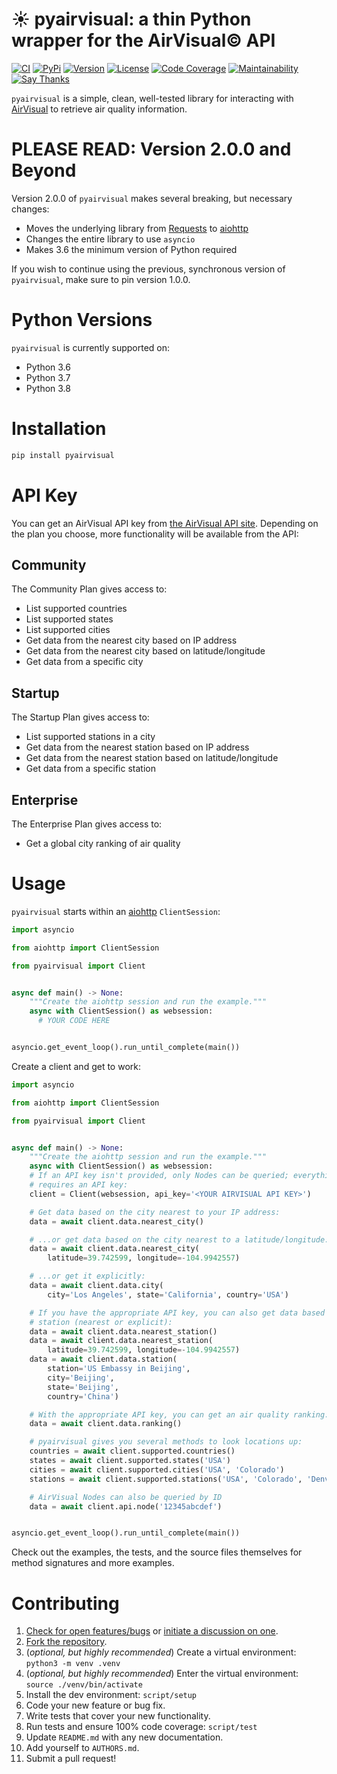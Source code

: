 # ☀️ pyairvisual: a thin Python wrapper for the AirVisual© API

[![CI](https://github.com/bachya/pyairvisual/workflows/CI/badge.svg)](https://github.com/bachya/pyairvisual/actions)
[![PyPi](https://img.shields.io/pypi/v/pyairvisual.svg)](https://pypi.python.org/pypi/pyairvisual)
[![Version](https://img.shields.io/pypi/pyversions/pyairvisual.svg)](https://pypi.python.org/pypi/pyairvisual)
[![License](https://img.shields.io/pypi/l/pyairvisual.svg)](https://github.com/bachya/pyairvisual/blob/master/LICENSE)
[![Code Coverage](https://codecov.io/gh/bachya/pyairvisual/branch/master/graph/badge.svg)](https://codecov.io/gh/bachya/pyairvisual)
[![Maintainability](https://api.codeclimate.com/v1/badges/948e4e3c84e5c49826f1/maintainability)](https://codeclimate.com/github/bachya/pyairvisual/maintainability)
[![Say Thanks](https://img.shields.io/badge/SayThanks-!-1EAEDB.svg)](https://saythanks.io/to/bachya)

`pyairvisual` is a simple, clean, well-tested library for interacting with
[AirVisual](https://www.airvisual.com/) to retrieve air quality information.

# PLEASE READ: Version 2.0.0 and Beyond

Version 2.0.0 of `pyairvisual` makes several breaking, but necessary changes:

* Moves the underlying library from
  [Requests](http://docs.python-requests.org/en/master/) to
  [aiohttp](https://aiohttp.readthedocs.io/en/stable/)
* Changes the entire library to use `asyncio`
* Makes 3.6 the minimum version of Python required

If you wish to continue using the previous, synchronous version of
`pyairvisual`, make sure to pin version 1.0.0.

# Python Versions

`pyairvisual` is currently supported on:

* Python 3.6
* Python 3.7
* Python 3.8

# Installation

```python
pip install pyairvisual
```

# API Key

You can get an AirVisual API key from
[the AirVisual API site](https://www.airvisual.com/user/api). Depending on
the plan you choose, more functionality will be available from the API:

## Community

The Community Plan gives access to:

* List supported countries
* List supported states
* List supported cities
* Get data from the nearest city based on IP address
* Get data from the nearest city based on latitude/longitude
* Get data from a specific city

## Startup

The Startup Plan gives access to:

* List supported stations in a city
* Get data from the nearest station based on IP address
* Get data from the nearest station based on latitude/longitude
* Get data from a specific station

## Enterprise

The Enterprise Plan gives access to:

* Get a global city ranking of air quality

# Usage

`pyairvisual` starts within an
[aiohttp](https://aiohttp.readthedocs.io/en/stable/) `ClientSession`:

```python
import asyncio

from aiohttp import ClientSession

from pyairvisual import Client


async def main() -> None:
    """Create the aiohttp session and run the example."""
    async with ClientSession() as websession:
      # YOUR CODE HERE


asyncio.get_event_loop().run_until_complete(main())
```

Create a client and get to work:

```python
import asyncio

from aiohttp import ClientSession

from pyairvisual import Client


async def main() -> None:
    """Create the aiohttp session and run the example."""
    async with ClientSession() as websession:
    # If an API key isn't provided, only Nodes can be queried; everything else
    # requires an API key:
    client = Client(websession, api_key='<YOUR AIRVISUAL API KEY>')

    # Get data based on the city nearest to your IP address:
    data = await client.data.nearest_city()

    # ...or get data based on the city nearest to a latitude/longitude:
    data = await client.data.nearest_city(
        latitude=39.742599, longitude=-104.9942557)

    # ...or get it explicitly:
    data = await client.data.city(
        city='Los Angeles', state='California', country='USA')

    # If you have the appropriate API key, you can also get data based on
    # station (nearest or explicit):
    data = await client.data.nearest_station()
    data = await client.data.nearest_station(
        latitude=39.742599, longitude=-104.9942557)
    data = await client.data.station(
        station='US Embassy in Beijing',
        city='Beijing',
        state='Beijing',
        country='China')

    # With the appropriate API key, you can get an air quality ranking:
    data = await client.data.ranking()

    # pyairvisual gives you several methods to look locations up:
    countries = await client.supported.countries()
    states = await client.supported.states('USA')
    cities = await client.supported.cities('USA', 'Colorado')
    stations = await client.supported.stations('USA', 'Colorado', 'Denver')

    # AirVisual Nodes can also be queried by ID
    data = await client.api.node('12345abcdef')


asyncio.get_event_loop().run_until_complete(main())
```

Check out the examples, the tests, and the source files themselves for method
signatures and more examples.

# Contributing

1. [Check for open features/bugs](https://github.com/bachya/pyairvisual/issues)
  or [initiate a discussion on one](https://github.com/bachya/pyairvisual/issues/new).
2. [Fork the repository](https://github.com/bachya/pyairvisual/fork).
3. (_optional, but highly recommended_) Create a virtual environment: `python3 -m venv .venv`
4. (_optional, but highly recommended_) Enter the virtual environment: `source ./venv/bin/activate`
5. Install the dev environment: `script/setup`
6. Code your new feature or bug fix.
7. Write tests that cover your new functionality.
8. Run tests and ensure 100% code coverage: `script/test`
9. Update `README.md` with any new documentation.
10. Add yourself to `AUTHORS.md`.
11. Submit a pull request!
